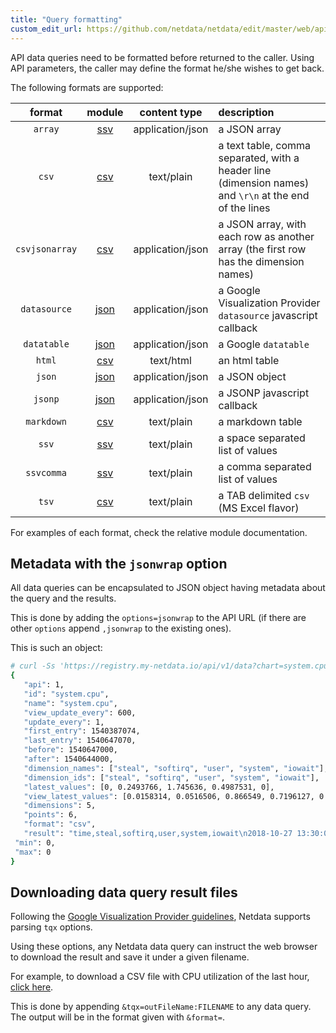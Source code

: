 ```yaml
---
title: "Query formatting"
custom_edit_url: https://github.com/netdata/netdata/edit/master/web/api/formatters/README.md
---
```




API data queries need to be formatted before returned to the caller.
Using API parameters, the caller may define the format he/she wishes to get back.

The following formats are supported:

| format|module|content type|description|
|:----:|:----:|:----------:|:----------|
| `array`|[ssv](agent/web/api/formatters/ssv.md)|application/json|a JSON array|
| `csv`|[csv](agent/web/api/formatters/csv.md)|text/plain|a text table, comma separated, with a header line (dimension names) and `\r\n` at the end of the lines|
| `csvjsonarray`|[csv](agent/web/api/formatters/csv.md)|application/json|a JSON array, with each row as another array (the first row has the dimension names)|
| `datasource`|[json](agent/web/api/formatters/json.md)|application/json|a Google Visualization Provider `datasource` javascript callback|
| `datatable`|[json](agent/web/api/formatters/json.md)|application/json|a Google `datatable`|
| `html`|[csv](agent/web/api/formatters/csv.md)|text/html|an html table|
| `json`|[json](agent/web/api/formatters/json.md)|application/json|a JSON object|
| `jsonp`|[json](agent/web/api/formatters/json.md)|application/json|a JSONP javascript callback|
| `markdown`|[csv](agent/web/api/formatters/csv.md)|text/plain|a markdown table|
| `ssv`|[ssv](agent/web/api/formatters/ssv.md)|text/plain|a space separated list of values|
| `ssvcomma`|[ssv](agent/web/api/formatters/ssv.md)|text/plain|a comma separated list of values|
| `tsv`|[csv](agent/web/api/formatters/csv.md)|text/plain|a TAB delimited `csv` (MS Excel flavor)|

For examples of each format, check the relative module documentation.

## Metadata with the `jsonwrap` option

All data queries can be encapsulated to JSON object having metadata about the query and the results.

This is done by adding the `options=jsonwrap` to the API URL (if there are other `options` append
`,jsonwrap` to the existing ones).

This is such an object:

```bash
# curl -Ss 'https://registry.my-netdata.io/api/v1/data?chart=system.cpu&after=-3600&points=6&group=average&format=csv&options=nonzero,jsonwrap'
{
   "api": 1,
   "id": "system.cpu",
   "name": "system.cpu",
   "view_update_every": 600,
   "update_every": 1,
   "first_entry": 1540387074,
   "last_entry": 1540647070,
   "before": 1540647000,
   "after": 1540644000,
   "dimension_names": ["steal", "softirq", "user", "system", "iowait"],
   "dimension_ids": ["steal", "softirq", "user", "system", "iowait"],
   "latest_values": [0, 0.2493766, 1.745636, 0.4987531, 0],
   "view_latest_values": [0.0158314, 0.0516506, 0.866549, 0.7196127, 0.0050002],
   "dimensions": 5,
   "points": 6,
   "format": "csv",
   "result": "time,steal,softirq,user,system,iowait\n2018-10-27 13:30:00,0.0158314,0.0516506,0.866549,0.7196127,0.0050002\n2018-10-27 13:20:00,0.0149856,0.0529183,0.8673155,0.7121144,0.0049979\n2018-10-27 13:10:00,0.0137501,0.053315,0.8578097,0.7197613,0.0054209\n2018-10-27 13:00:00,0.0154252,0.0554688,0.899432,0.7200638,0.0067252\n2018-10-27 12:50:00,0.0145866,0.0495922,0.8404341,0.7011141,0.0041688\n2018-10-27 12:40:00,0.0162366,0.0595954,0.8827475,0.7020573,0.0041636\n",
 "min": 0,
 "max": 0
}
```

## Downloading data query result files

Following the [Google Visualization Provider guidelines](https://developers.google.com/chart/interactive/docs/dev/implementing_data_source),
Netdata supports parsing `tqx` options.

Using these options, any Netdata data query can instruct the web browser to download
the result and save it under a given filename.

For example, to download a CSV file with CPU utilization of the last hour,
[click here](https://registry.my-netdata.io/api/v1/data?chart=system.cpu&after=-3600&format=csv&options=nonzero&tqx=outFileName:system+cpu+utilization+of+the+last_hour.csv).

This is done by appending `&tqx=outFileName:FILENAME` to any data query.
The output will be in the format given with `&format=`.



